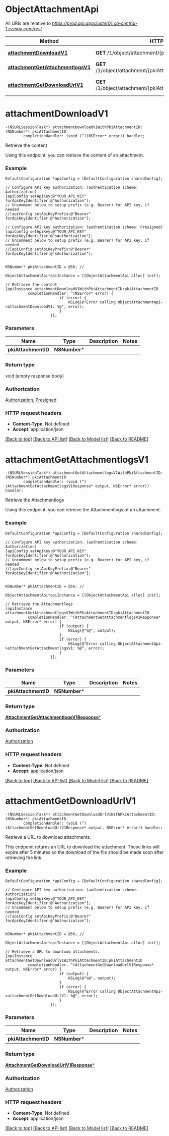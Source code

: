 # ObjectAttachmentApi

All URIs are relative to *https://prod.api.appcluster01.ca-central-1.ezmax.com/rest*

Method | HTTP request | Description
------------- | ------------- | -------------
[**attachmentDownloadV1**](ObjectAttachmentApi.md#attachmentdownloadv1) | **GET** /1/object/attachment/{pkiAttachmentID}/download | Retrieve the content
[**attachmentGetAttachmentlogsV1**](ObjectAttachmentApi.md#attachmentgetattachmentlogsv1) | **GET** /1/object/attachment/{pkiAttachmentID}/getAttachmentlogs | Retrieve the Attachmentlogs
[**attachmentGetDownloadUrlV1**](ObjectAttachmentApi.md#attachmentgetdownloadurlv1) | **GET** /1/object/attachment/{pkiAttachmentID}/getDownloadUrl | Retrieve a URL to download attachments.


# **attachmentDownloadV1**
```objc
-(NSURLSessionTask*) attachmentDownloadV1WithPkiAttachmentID: (NSNumber*) pkiAttachmentID
        completionHandler: (void (^)(NSError* error)) handler;
```

Retrieve the content

Using this endpoint, you can retrieve the content of an attachment.

### Example
```objc
DefaultConfiguration *apiConfig = [DefaultConfiguration sharedConfig];

// Configure API key authorization: (authentication scheme: Authorization)
[apiConfig setApiKey:@"YOUR_API_KEY" forApiKeyIdentifier:@"Authorization"];
// Uncomment below to setup prefix (e.g. Bearer) for API key, if needed
//[apiConfig setApiKeyPrefix:@"Bearer" forApiKeyIdentifier:@"Authorization"];

// Configure API key authorization: (authentication scheme: Presigned)
[apiConfig setApiKey:@"YOUR_API_KEY" forApiKeyIdentifier:@"sAuthorization"];
// Uncomment below to setup prefix (e.g. Bearer) for API key, if needed
//[apiConfig setApiKeyPrefix:@"Bearer" forApiKeyIdentifier:@"sAuthorization"];


NSNumber* pkiAttachmentID = @56; // 

ObjectAttachmentApi*apiInstance = [[ObjectAttachmentApi alloc] init];

// Retrieve the content
[apiInstance attachmentDownloadV1WithPkiAttachmentID:pkiAttachmentID
          completionHandler: ^(NSError* error) {
                        if (error) {
                            NSLog(@"Error calling ObjectAttachmentApi->attachmentDownloadV1: %@", error);
                        }
                    }];
```

### Parameters

Name | Type | Description  | Notes
------------- | ------------- | ------------- | -------------
 **pkiAttachmentID** | **NSNumber***|  | 

### Return type

void (empty response body)

### Authorization

[Authorization](../README.md#Authorization), [Presigned](../README.md#Presigned)

### HTTP request headers

 - **Content-Type**: Not defined
 - **Accept**: application/json

[[Back to top]](#) [[Back to API list]](../README.md#documentation-for-api-endpoints) [[Back to Model list]](../README.md#documentation-for-models) [[Back to README]](../README.md)

# **attachmentGetAttachmentlogsV1**
```objc
-(NSURLSessionTask*) attachmentGetAttachmentlogsV1WithPkiAttachmentID: (NSNumber*) pkiAttachmentID
        completionHandler: (void (^)(AttachmentGetAttachmentlogsV1Response* output, NSError* error)) handler;
```

Retrieve the Attachmentlogs

Using this endpoint, you can retrieve the Attachmentlogs of an attachment.

### Example
```objc
DefaultConfiguration *apiConfig = [DefaultConfiguration sharedConfig];

// Configure API key authorization: (authentication scheme: Authorization)
[apiConfig setApiKey:@"YOUR_API_KEY" forApiKeyIdentifier:@"Authorization"];
// Uncomment below to setup prefix (e.g. Bearer) for API key, if needed
//[apiConfig setApiKeyPrefix:@"Bearer" forApiKeyIdentifier:@"Authorization"];


NSNumber* pkiAttachmentID = @56; // 

ObjectAttachmentApi*apiInstance = [[ObjectAttachmentApi alloc] init];

// Retrieve the Attachmentlogs
[apiInstance attachmentGetAttachmentlogsV1WithPkiAttachmentID:pkiAttachmentID
          completionHandler: ^(AttachmentGetAttachmentlogsV1Response* output, NSError* error) {
                        if (output) {
                            NSLog(@"%@", output);
                        }
                        if (error) {
                            NSLog(@"Error calling ObjectAttachmentApi->attachmentGetAttachmentlogsV1: %@", error);
                        }
                    }];
```

### Parameters

Name | Type | Description  | Notes
------------- | ------------- | ------------- | -------------
 **pkiAttachmentID** | **NSNumber***|  | 

### Return type

[**AttachmentGetAttachmentlogsV1Response***](AttachmentGetAttachmentlogsV1Response.md)

### Authorization

[Authorization](../README.md#Authorization)

### HTTP request headers

 - **Content-Type**: Not defined
 - **Accept**: application/json

[[Back to top]](#) [[Back to API list]](../README.md#documentation-for-api-endpoints) [[Back to Model list]](../README.md#documentation-for-models) [[Back to README]](../README.md)

# **attachmentGetDownloadUrlV1**
```objc
-(NSURLSessionTask*) attachmentGetDownloadUrlV1WithPkiAttachmentID: (NSNumber*) pkiAttachmentID
        completionHandler: (void (^)(AttachmentGetDownloadUrlV1Response* output, NSError* error)) handler;
```

Retrieve a URL to download attachments.

This endpoint returns an URL to download the attachment.  These links will expire after 5 minutes so the download of the file should be made soon after retrieving the link.

### Example
```objc
DefaultConfiguration *apiConfig = [DefaultConfiguration sharedConfig];

// Configure API key authorization: (authentication scheme: Authorization)
[apiConfig setApiKey:@"YOUR_API_KEY" forApiKeyIdentifier:@"Authorization"];
// Uncomment below to setup prefix (e.g. Bearer) for API key, if needed
//[apiConfig setApiKeyPrefix:@"Bearer" forApiKeyIdentifier:@"Authorization"];


NSNumber* pkiAttachmentID = @56; // 

ObjectAttachmentApi*apiInstance = [[ObjectAttachmentApi alloc] init];

// Retrieve a URL to download attachments.
[apiInstance attachmentGetDownloadUrlV1WithPkiAttachmentID:pkiAttachmentID
          completionHandler: ^(AttachmentGetDownloadUrlV1Response* output, NSError* error) {
                        if (output) {
                            NSLog(@"%@", output);
                        }
                        if (error) {
                            NSLog(@"Error calling ObjectAttachmentApi->attachmentGetDownloadUrlV1: %@", error);
                        }
                    }];
```

### Parameters

Name | Type | Description  | Notes
------------- | ------------- | ------------- | -------------
 **pkiAttachmentID** | **NSNumber***|  | 

### Return type

[**AttachmentGetDownloadUrlV1Response***](AttachmentGetDownloadUrlV1Response.md)

### Authorization

[Authorization](../README.md#Authorization)

### HTTP request headers

 - **Content-Type**: Not defined
 - **Accept**: application/json

[[Back to top]](#) [[Back to API list]](../README.md#documentation-for-api-endpoints) [[Back to Model list]](../README.md#documentation-for-models) [[Back to README]](../README.md)

